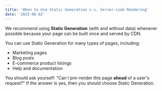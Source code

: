 ```yaml
---
title: 'When to Use Static Generation v.s. Server-side Rendering'
date: '2023-08-02'
---
```


We recommend using **Static Generation** (with and without data) whenever possible because your page can be built once and served by CDN.

You can use Static Generation for many types of pages, including:

- Marketing pages
- Blog posts
- E-commerce product listings
- Help and documentation

You should ask yourself: "Can I pre-render this page **ahead** of a user's request?" If the answer is yes, then you should choose Static Generation.
